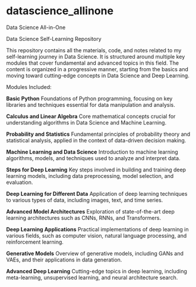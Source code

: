 # datascience_allinone
Data Science All-in-One

Data Science Self-Learning Repository

This repository contains all the materials, code, and notes related to my self-learning journey in Data Science. It is structured around multiple key modules that cover fundamental and advanced topics in this field. The content is organized in a progressive manner, starting from the basics and moving toward cutting-edge concepts in Data Science and Deep Learning.

Modules Included:

**Basic Python**
Foundations of Python programming, focusing on key libraries and techniques essential for data manipulation and analysis.

**Calculus and Linear Algebra**
Core mathematical concepts crucial for understanding algorithms in Data Science and Machine Learning.

**Probability and Statistics**
Fundamental principles of probability theory and statistical analysis, applied in the context of data-driven decision making.

**Machine Learning and Data Science**
Introduction to machine learning algorithms, models, and techniques used to analyze and interpret data.

**Steps for Deep Learning**
Key steps involved in building and training deep learning models, including data preprocessing, model selection, and evaluation.

**Deep Learning for Different Data**
Application of deep learning techniques to various types of data, including images, text, and time series.

**Advanced Model Architectures**
Exploration of state-of-the-art deep learning architectures such as CNNs, RNNs, and Transformers.

**Deep Learning Applications**
Practical implementations of deep learning in various fields, such as computer vision, natural language processing, and reinforcement learning.

**Generative Models**
Overview of generative models, including GANs and VAEs, and their applications in data generation.

**Advanced Deep Learning**
Cutting-edge topics in deep learning, including meta-learning, unsupervised learning, and neural architecture search.

